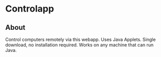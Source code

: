 Controlapp
==========

About
-----

Control computers remotely via this webapp. Uses Java Applets. Single download, no installation required. Works on any machine 
that can run Java.
